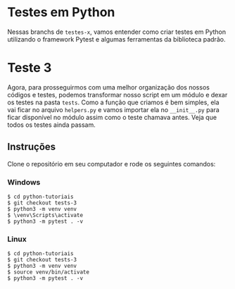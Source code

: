# Testes em Python
Nessas branchs de `testes-x`, vamos entender como criar testes em Python utilizando o framework Pytest e algumas ferramentas da biblioteca padrão. 

# Teste 3
Agora, para prosseguirmos com uma melhor organização dos nossos códigos e testes, podemos transformar nosso script em um módulo e dexar os testes na pasta `tests`. Como a função que criamos é bem simples, ela vai ficar no arquivo `helpers.py` e vamos importar ela no `__init__.py` para ficar disponível no módulo assim como o teste chamava antes. Veja que todos os testes ainda passam.

## Instruções
Clone o repositório em seu computador e rode os seguintes comandos:

### Windows
```shell
$ cd python-tutoriais
$ git checkout tests-3
$ python3 -m venv venv
$ \venv\Scripts\activate
$ python3 -m pytest . -v
```

### Linux
```shell
$ cd python-tutoriais
$ git checkout tests-3
$ python3 -m venv venv
$ source venv/bin/activate
$ python3 -m pytest . -v
```